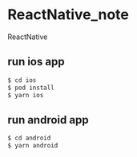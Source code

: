# ReactNative_note
ReactNative

## run ios app
```bash
$ cd ios
$ pod install
$ yarn ios
```

## run android app
```bash
$ cd android
$ yarn android
```

